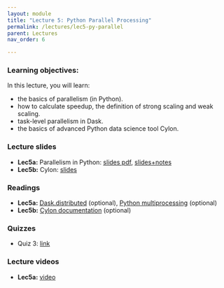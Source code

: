 ```yaml
---
layout: module
title: "Lecture 5: Python Parallel Processing"
permalink: /lectures/lec5-py-parallel
parent: Lectures
nav_order: 6

---
```

### Learning objectives:

In this lecture, you will learn:

* the basics of parallelism (in Python).
* how to calculate speedup, the definition of strong scaling and weak scaling.
* task-level parallelism in Dask.
* the basics of advanced Python data science tool Cylon.


### Lecture slides

* **Lec5a:** Parallelism in Python: [slides pdf](/ds5110-spring23/assets/docs/lec5a-py-parallel.pdf),  [slides+notes](/ds5110-spring23/assets/docs/lec5a-py-parallel+notes.pdf)
* **Lec5b:** Cylon: [slides](https://docs.google.com/presentation/d/166WINiBkYfW4OkyJZ_7hO6uAFzZd-Vzjb8ze4UHbQ3g/edit#slide=id.p)


### Readings 

* **Lec5a:** [Dask.distributed](https://distributed.dask.org/en/stable/) (optional), [Python multiprocessing](https://docs.python.org/3/library/multiprocessing.html) (optional)
* **Lec5b:** [Cylon documentation](https://cylondata.org/docs/) (optional)


### Quizzes

* Quiz 3: [link](https://forms.gle/hbU8Yba1i8gpTeRT8)


### Lecture videos

* **Lec5a:** [video](https://edstem.org/us/courses/32938/discussion/2648324)
